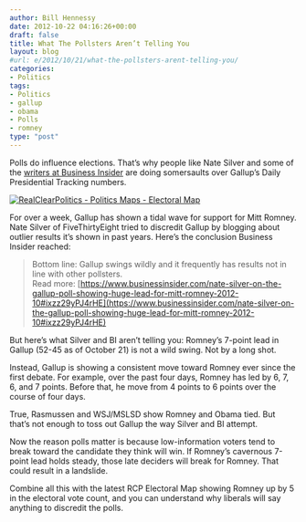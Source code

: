 ```yaml
---
author: Bill Hennessy
date: 2012-10-22 04:16:26+00:00
draft: false
title: What The Pollsters Aren’t Telling You
layout: blog
#url: e/2012/10/21/what-the-pollsters-arent-telling-you/
categories:
- Politics
tags:
- Politics
- gallup
- obama
- Polls
- romney
type: "post"
---
```


Polls do influence elections. That’s why people like Nate Silver and some of the [writers at Business Insider](https://www.businessinsider.com/obama-re-takes-the-lead-in-the-real-clear-politics-2012-10) are doing somersaults over Gallup’s Daily Presidential Tracking numbers.

[![RealClearPolitics - Politics Maps - Electoral Map](https://ludicrite.files.wordpress.com/2012/10/realclearpolitics-2012-election-maps-electoral-map_thumb.png)
](https://ludicrite.files.wordpress.com/2012/10/realclearpolitics-2012-election-maps-electoral-map.png)

For over a week, Gallup has shown a tidal wave for support for Mitt Romney. Nate Silver of FiveThirtyEight tried to discredit Gallup by blogging about outlier results it’s shown in past years. Here’s the conclusion Business Insider reached:

> Bottom line: Gallup swings wildly and it frequently has results not in line with other pollsters.   
Read more: [https://www.businessinsider.com/nate-silver-on-the-gallup-poll-showing-huge-lead-for-mitt-romney-2012-10#ixzz29yPJ4rHE](https://www.businessinsider.com/nate-silver-on-the-gallup-poll-showing-huge-lead-for-mitt-romney-2012-10#ixzz29yPJ4rHE)
> 
> 

But here’s what Silver and BI aren’t telling you: Romney’s 7-point lead in Gallup (52-45 as of October 21) is not a wild swing. Not by a long shot. 

Instead, Gallup is showing a consistent move toward Romney ever since the first debate. For example, over the past four days, Romney has led by 6, 7, 6, and 7 points. Before that, he move from 4 points to 6 points over the course of four days.

True, Rasmussen and WSJ/MSLSD show Romney and Obama tied. But that’s not enough to toss out Gallup the way Silver and BI attempt.

Now the reason polls matter is because low-information voters tend to break toward the candidate they think will win. If Romney’s cavernous 7-point lead holds steady, those late deciders will break for Romney. That could result in a landslide.

Combine all this with the latest RCP Electoral Map showing Romney up by 5 in the electoral vote count, and you can understand why liberals will say anything to discredit the polls.
